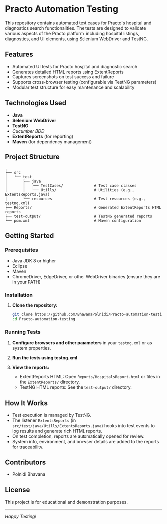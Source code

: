 # Practo Automation Testing

This repository contains automated test cases for Practo's hospital and diagnostics search functionalities. The tests are designed to validate various aspects of the Practo platform, including hospital listings, diagnostics, and UI elements, using Selenium WebDriver and TestNG.

## Features

- Automated UI tests for Practo hospital and diagnostic search
- Generates detailed HTML reports using ExtentReports
- Captures screenshots on test success and failure
- Supports cross-browser testing (configurable via TestNG parameters)
- Modular test structure for easy maintenance and scalability

## Technologies Used

- **Java**
- **Selenium WebDriver**
- **TestNG**
- *Cucumber BDD*
- **ExtentReports** (for reporting)
- **Maven** (for dependency management)

## Project Structure

```
.
├── src
│   └── test
│       ├── java
│       │   ├── TestCases/              # Test case classes
│       │   └── Utills/                 # Utilities (e.g., ExtentsReports.java)
│       └── resources                   # Test resources (e.g., testng.xml)
├── Reports/                            # Generated ExtentReports HTML reports
├── test-output/                        # TestNG generated reports
└── pom.xml                             # Maven configuration
```

## Getting Started

### Prerequisites

- Java JDK 8 or higher
- Eclipse
- Maven
- ChromeDriver, EdgeDriver, or other WebDriver binaries (ensure they are in your PATH)

### Installation

1. **Clone the repository:**
   ```sh
   git clone https://github.com/BhavanaPolnidi/Practo-automation-testing.git
   cd Practo-automation-testing
   ```


### Running Tests

1. **Configure browsers and other parameters** in your `testng.xml` or as system properties.

2. **Run the tests using testng.xml**
   

3. **View the reports:**
   - ExtentReports HTML: Open `Reports/HospitalsReport.html` or files in the `ExtentReports/` directory.
   - TestNG HTML reports: See the `test-output/` directory.

## How It Works

- Test execution is managed by TestNG.
- The listener `ExtentsReports` (in `src/test/java/Utills/ExtentsReports.java`) hooks into test events to log results and generate rich HTML reports.
- On test completion, reports are automatically opened for review.
- System info, environment, and browser details are added to the reports for traceability.

## Contributors

- Polnidi Bhavana

## License

This project is for educational and demonstration purposes.

---

*Happy Testing!*
